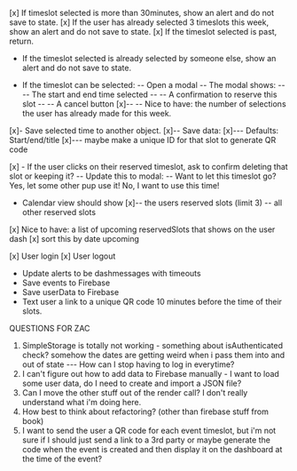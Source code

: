 [x] If timeslot selected is more than 30minutes, show an alert and do not save to state.
[x] If the user has already selected 3 timeslots this week, show an alert and do not save to state.
[x] If the timeslot selected is past, return.

-   If the timeslot selected is already selected by someone else, show an alert and do not save to state.

-   If the timeslot can be selected:
    -- Open a modal
    -- The modal shows:
    -- -- The start and end time selected
    -- -- A confirmation to reserve this slot
    -- -- A cancel button
    [x]-- -- Nice to have: the number of selections the user has already made for this week.

[x]- Save selected time to another object.
[x]-- Save data:
[x]--- Defaults: Start/end/title
[x]--- maybe make a unique ID for that slot to generate QR code

[x] - If the user clicks on their reserved timeslot, ask to confirm deleting that slot or keeping it?
-- Update this to modal:
-- Want to let this timeslot go? Yes, let some other pup use it! No, I want to use this time!

-   Calendar view should show
    [x]-- the users reserved slots (limit 3)
    -- all other reserved slots

[x] Nice to have: a list of upcoming reservedSlots that shows on the user dash
[x] sort this by date upcoming

[x] User login
[x] User logout

-   Update alerts to be dashmessages with timeouts
-   Save events to Firebase
-   Save userData to Firebase
-   Text user a link to a unique QR code 10 minutes before the time of their slots.

QUESTIONS FOR ZAC

1. SimpleStorage is totally not working - something about isAuthenticated check? somehow the dates are getting weird when i pass them into and out of state
--- How can I stop having to log in everytime?
2. I can't figure out how to add data to Firebase manually - I want to load some user data, do I need to create and import a JSON file?
3. Can I move the other stuff out of the render call? I don't really understand what i'm doing here.
4. How best to think about refactoring? (other than firebase stuff from book)
5. I want to send the user a QR code for each event timeslot, but i'm not sure if I should just send a link to a 3rd party or maybe generate the code when the event is created and then display it on the dashboard at the time of the event?
